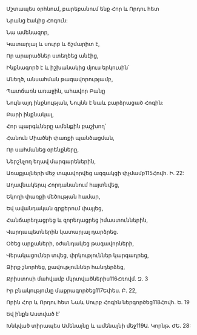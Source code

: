 Մշտապես օրհնում, բարեբանում ենք Հոր և Որդու հետ

Նրանց էակից Հոգուն:

Նա ամենազոր,

Կատարյալ և սուրբ և ճշմարիտ է,

Որ արարածներ ստեղծեց անէից,

Ինքնագործ է և իշխանակից մյուս երկուսին՝

Անեղծ, անսահման թագավորությամբ,

Պատճառն առաջին, ահավոր Բանը

Նույն այդ ինքնության, Նույնն է նաև բարձրացած Հոգին:

Բարի ինքնակալ,

Հոր պարգևները ամենքին բաշխող՝

Հանուն Միածնի փառքի պանծացման,

Որ սահմանեց օրենքները,

Ներշնչող եղավ մարգարեներին,

Առաքյալների մեջ տպավորվեց ազգակցի փչմամբ115Հովհ. Ի. 22:

Աղավնակերպ Հորդանանում հայտնվեց,

Եկողի փառքի մեծության համար,

Եվ ավանդական գրքերում փայլեց,

Հանճարեղացրեց և զորեղացրեց իմաստուններին,

Վարդապետներին կատարյալ դարձրեց.

Օծեց արքաների, օժանդակեց թագավորների,

Վերակացուներ տվեց, փրկություններ կարգադրեց,

Ձիրք շնորհեց, քավություններ հանդերձեց,

Քրիստոսի մահվամբ մկրտվածներիս116Հռովմ. Զ. 3

Իր բնակությունը մաքրագործեց117Եփես. Բ. 22,

Որին Հոր և Որդու հետ Նաև Սուրբ Հոգին ներգործեց118Հովհ. Ե. 19

Եվ ինքն Աստված է՝

Խնկված տիրապես Ամենայնը և ամենայնի մեջ119Ա. Կորնթ. ԺԵ. 28: